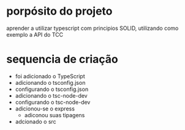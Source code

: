 # porpósito do projeto 
aprender a utilizar typescript com principios SOLID, utilizando como exemplo a API do TCC

# sequencia de criação
- foi adicionado o TypeScript 
 - adicionando o tsconfig.json 
 - configurando o tsconfig.json 
 - adicionando o tsc-node-dev
 - configurando o tsc-node-dev
- adicionou-se o express 
    - adiconou suas tipagens 
- adcionado o src